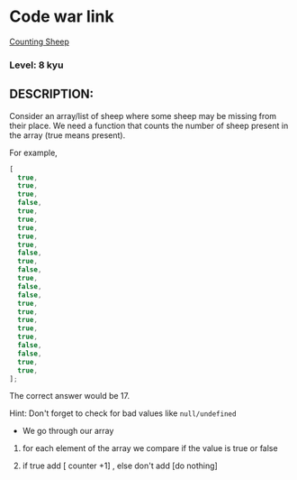 # Code war link

[Counting Sheep](https://www.codewars.com/kata/54edbc7200b811e956000556)

### Level: 8 kyu

## DESCRIPTION:

Consider an array/list of sheep where some sheep may be missing from their place. We need a function that counts the number of sheep present in the array (true means present).

For example,

```js
[
  true,
  true,
  true,
  false,
  true,
  true,
  true,
  true,
  true,
  false,
  true,
  false,
  true,
  false,
  false,
  true,
  true,
  true,
  true,
  true,
  false,
  false,
  true,
  true,
];
```

The correct answer would be 17.

Hint: Don't forget to check for bad values like `null/undefined`

- We go through our array

1. for each element of the array we compare if the value is true or false

2. if true add [ counter +1] , else don't add [do nothing]
